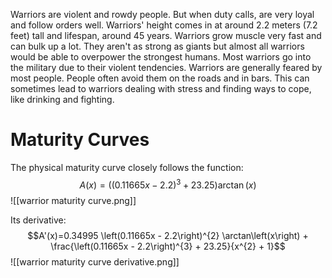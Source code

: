 Warriors are violent and rowdy people. But when duty calls, are very loyal and follow orders well. Warriors' height comes in at around 2.2 meters (7.2 feet) tall and lifespan, around 45 years. Warriors grow muscle very fast and can bulk up a lot. They aren't as strong as giants but almost all warriors would be able to overpower the strongest humans. Most warriors go into the military due to their violent tendencies. Warriors are generally feared by most people. People often avoid them on the roads and in bars. This can sometimes lead to warriors dealing with stress and finding ways to cope, like drinking and fighting.

# Maturity Curves
The physical maturity curve closely follows the function: $$A(x)=\left(\left(0.11665x-2.2\right)^{3}+23.25\right)\arctan\left(x\right)$$
![[warrior maturity curve.png]]

Its derivative: $$A'(x)=0.34995 \left(0.11665x - 2.2\right)^{2} \arctan\left(x\right) + \frac{\left(0.11665x - 2.2\right)^{3} + 23.25}{x^{2} + 1}$$
![[warrior maturity curve derivative.png]]
